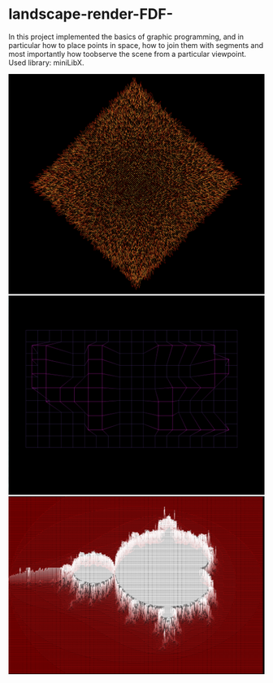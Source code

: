 # landscape-render-FDF-

In this project implemented the basics of graphic programming, and in particular how to place points in space, how to join them with segments and most importantly how toobserve the scene from a particular viewpoint. 
Used library: miniLibX.

 ![alt test](images_src/100.png)
![alt test](images_src/42.png)
![alt test](images_src/fractal.png)
